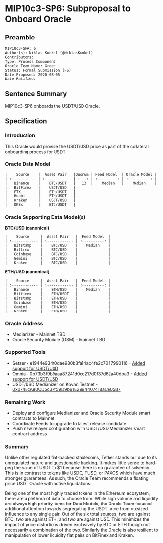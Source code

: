 # MIP10c3-SP6: Subproposal to Onboard Oracle

## Preamble
```
MIP10c3-SP#: 6
Author(s): Niklas Kunkel (@NiklasKunkel)
Contributors:
Type: Process Component
Oracle Team Name: Green
Status: Formal Submission (FS)
Date Proposed: 2020-08-05
Date Ratified:
```
## Sentence Summary
MIP10c3-SP6 onboards the USDT/USD Oracle.

## Specification

### Introduction

This Oracle would provide the USDT/USD price as part of the collateral onboarding process for USDT.

### Oracle Data Model 

    |    Source    |  Asset Pair   |Quorum | Feed Model  | Oracle Model |
    | :----------- | :------------ | :---: | :---------: | :----------: |
    |   Binance    |    BTC/USDT   |   13  |    Median   |    Median    |
    |   BitFinex   |    USDT/USD   |
    |   FTX        |    ETH/USDT   |
    |   Huobi      |    ETH/USDT   |
    |   Kraken     |    USDT/USD   |
    |   OKEx       |    BTC/USDT   |


### Oracle Supporting Data Model(s)

 **BTC/USD (canonical)**

    |    Source     |  Asset Pair   |  Feed Model  |
    | :------------ | :------------ | :----------: | 
    |   Bitstamp    |    BTC/USD    |    Median    |
    |   Bittrex     |    BTC/USD    |              |
    |   Coinbase    |    BTC/USD    |              |
    |   Gemini      |    BTC/USD    |              |
    |   Kraken      |    BTC/USD    |              |

**ETH/USD (canonical)**

    |    Source     |  Asset Pair   |  Feed Model  |
    | :------------ | :------------ | :----------: | 
    |   Binance     |    ETH/USD    |    Median    |
    |   Bitfinex    |    ETH/USDT   |              |
    |   Bitstamp    |    ETH/USD    |              |
    |   Coinbase    |    ETH/USD    |              |
    |   Gemini      |    ETH/USD    |              |
    |   Kraken      |    ETH/USD    |              |
 
### Oracle Address
- Medianizer - Mainnet TBD
- Oracle Security Module (OSM) - Mainnet TBD
    
### Supported Tools
- Setzer - e1944e934f0dae980b3fa14ac4fe2c7047990116 - [Added support for USDT/USD](https://github.com/makerdao/setzer-mcd/blob/e1944e934f0dae980b3fa14ac4fe2c7047990116/libexec/setzer/setzer-price-usdtusd)
- Omnia - 0b73b3f9b9aaa87241d0cc217d0f37d62a40dba3 - [Added support for USDT/USD](https://github.com/makerdao/oracles-v2/commit/0b73b3f9b9aaa87241d0cc217d0f37d62a40dba3)
- USDT/USD Medianizer on Kovan Testnet - [0x074EcAe0CD5c37f59D9b91E2994407418aCe05B7](https://kovan.etherscan.io/address/0x074ecae0cd5c37f59d9b91e2994407418ace05b7)

### Remaining Work

- Deploy and configure Medianizer and Oracle Security Module smart contracts to Mainnet
- Coordinate Feeds to upgrade to latest release candidate
- Push new relayer configuration with USDT/USD Medianizer smart contract address

### Summary

Unlike other regulated fiat-backed stablecoins, Tether stands out due to its unregulated nature and questionable backing. It makes little sense to hard-peg the value of USDT to $1 because there is no guarantee of solvency. This is in contrast to tokens like USDC, TUSD, or PAXOS which have much stronger guarantees. As such, the Oracle Team recommends a floating price USDT Oracle with active liquidations. 

Being one of the most highly traded tokens in the Ethereum ecosystem, there are a plethora of data to choose from. While high volume and liquidity are always high priority items for Data Models, the Oracle Team focused additional attention towards segregating the USDT price from outsized influence to any single pair. Out of the six total sources, two are against BTC, two are against ETH, and two are against USD. This minimizes the impact of price distortions driven exclusively by BTC or ETH though not necessarily a combination of the two. Similarly the Oracle is also resilient to manipulation of lower liquidity fiat pairs on BitFinex and Kraken.
